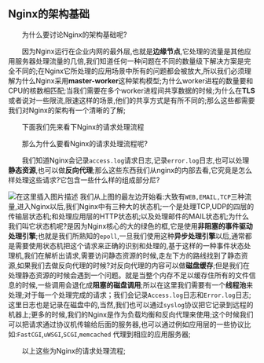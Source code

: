 ## Nginx的架构基础

　　为什么要讨论Nginx的架构基础呢?

　　因为Nginx运行在企业内网的最外层,也就是**边缘节点**,它处理的流量是其他应用服务器处理流量的几倍,我们知道任何一种问题在不同的数量级下解决方案是完全不同的;在Nginx它所处理的应用场景中所有的问题都会被放大,所以我们必须理解为什么Nginx采用**master-worker**这种架构模型;为什么worker进程的数量要和CPU的核数相匹配;当我们需要在多个worker进程间共享数据的时候;为什么在**TLS**或者说对一些限流,限速这样的场景,他们的共享方式是有所不同的;那么这些都需要我们对Nginx的架构有一个清晰的了解;

　　下面我们先来看下Nginx的请求处理流程

　　那么为什么要看Nginx的请求处理流程呢?

　　我们知道Nginx会记录`access.log`请求日志,记录`error.log`日志,也可以处理**静态资源**,也可以做**反向代理**;那么这些东西我们从nginx的内部去看,它究竟是怎么样处理这些请求?它包含一些什么样的组成部分尼?

![在这里插入图片描述](https://i-blog.csdnimg.cn/blog_migrate/966c735dcb61f65fa5c8485836561e15.png)
我们从上图的最左边开始看:大致有`WEB,EMAIL,TCP`三种流量,进入Nginx以后,我们Nginx中有三种大的状态机;一个是处理TCP,UDP的四层的传输层状态机;和处理应用层的HTTP状态机;以及处理邮件的MAIL状态机;为什么我们叫它状态机呢?是因为Nginx核心的大的绿色的框,它是使用**非阻塞的事件驱动处理引擎**;也就是我们所熟知的`epoll`,一旦我们使用这种**异步处理引擎**以后,通常都是需要使用状态机把这个请求来正确的识别和处理的,基于这样的一种事件状态处理机,我们在解析出请求,需要访问静态资源的时候,走左下方的路线找到了静态资源,如果我们去做反向代理的时候?对反向代理的内容可以做**磁盘缓存**;但是我们在处理静态资源的时候会遇到一个问题。就是当整个内存不足以缓存住所有的文件信息的时候,一些调用会退化成**阻塞的磁盘调用**;所以在这里我们需要有一个**线程池**来处理;对于每一个处理完成的请求；我们会记录`Access.log`日志和`Error.log`日志;这里日志也是记录在磁盘中的,当然,我们也可以通过`syslog`协议把它记录到远程的机器上;更多的时候,我们的Nginx是作为负载均衡和反向代理来使用;这个时候我们可以把请求通过协议机传输给后面的服务器,也可以通过例如应用层的一些协议比如:`FastCGI`,`uWSGI`,`SCGI`,`memcached` 代理到相应的应用服务器;

　　以上这些为Nginx的请求处理流程;
